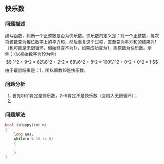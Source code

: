 ## 快乐数

### 问题描述

编写函数，判断一个正整数是否为快乐数。快乐数的定义是：对一个正整数，每次将该数变为每位数字上的平方和，然后重复这个过程，直至变为平方和的结果为1（也可能是无限循环，但始终变不为1），如果成功变为1，则原数为快乐数。示例：（以初始数字为19为例）
$$
1^2 + 9^2 = 82\\8^2 + 2^2 = 68\\6^2 + 8^2 = 100\\1^2 + 0^2 + 0^2 = 1
$$
由于最后结果是：1，所以原数19是快乐数。



### 问题分析

1. 首先0和1肯定是快乐数，2~9肯定不是快乐数（会陷入无限循环）；
2. 



### 问题解法

```C++
bool isHappy(int n)
{
    long ans;
    while(n % 10 != 0)
    {
        
    }
}
```

